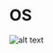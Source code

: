# OS
![alt text](https://otvet.imgsmail.ru/download/287651008_3d44988a28daf98171b2d5a9d41b7cd9_800.jpg)